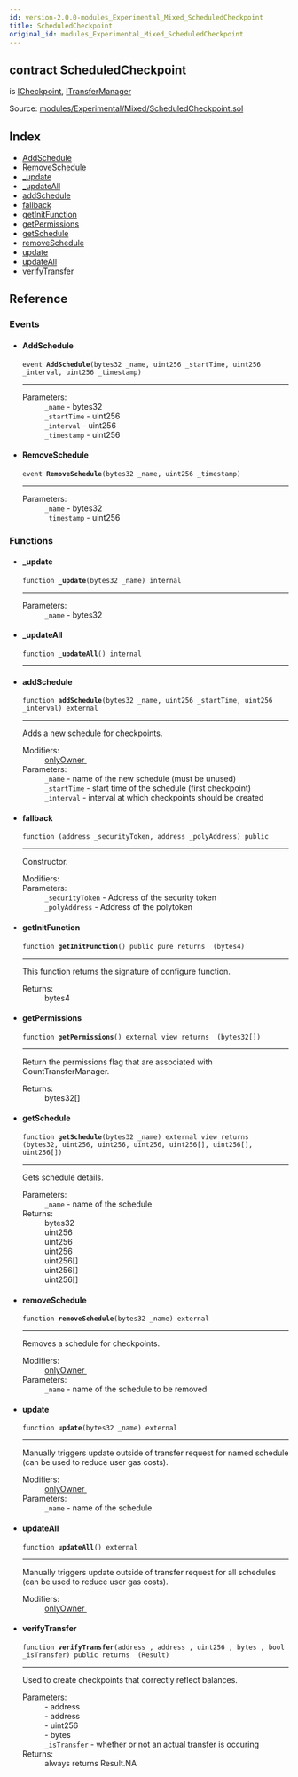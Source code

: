 ```yaml
---
id: version-2.0.0-modules_Experimental_Mixed_ScheduledCheckpoint
title: ScheduledCheckpoint
original_id: modules_Experimental_Mixed_ScheduledCheckpoint
---
```


<div class="contract-doc"><div class="contract"><h2 class="contract-header"><span class="contract-kind">contract</span> ScheduledCheckpoint</h2><p class="base-contracts"><span>is</span> <a href="modules_Checkpoint_ICheckpoint.html">ICheckpoint</a><span>, </span><a href="modules_TransferManager_ITransferManager.html">ITransferManager</a></p><div class="source">Source: <a href="git+https://github.com/PolymathNetwork/polymath-core/blob/v1.4.0/contracts/modules/Experimental/Mixed/ScheduledCheckpoint.sol" target="_blank">modules/Experimental/Mixed/ScheduledCheckpoint.sol</a></div></div><div class="index"><h2>Index</h2><ul><li><a href="modules_Experimental_Mixed_ScheduledCheckpoint.html#AddSchedule">AddSchedule</a></li><li><a href="modules_Experimental_Mixed_ScheduledCheckpoint.html#RemoveSchedule">RemoveSchedule</a></li><li><a href="modules_Experimental_Mixed_ScheduledCheckpoint.html#_update">_update</a></li><li><a href="modules_Experimental_Mixed_ScheduledCheckpoint.html#_updateAll">_updateAll</a></li><li><a href="modules_Experimental_Mixed_ScheduledCheckpoint.html#addSchedule">addSchedule</a></li><li><a href="modules_Experimental_Mixed_ScheduledCheckpoint.html#">fallback</a></li><li><a href="modules_Experimental_Mixed_ScheduledCheckpoint.html#getInitFunction">getInitFunction</a></li><li><a href="modules_Experimental_Mixed_ScheduledCheckpoint.html#getPermissions">getPermissions</a></li><li><a href="modules_Experimental_Mixed_ScheduledCheckpoint.html#getSchedule">getSchedule</a></li><li><a href="modules_Experimental_Mixed_ScheduledCheckpoint.html#removeSchedule">removeSchedule</a></li><li><a href="modules_Experimental_Mixed_ScheduledCheckpoint.html#update">update</a></li><li><a href="modules_Experimental_Mixed_ScheduledCheckpoint.html#updateAll">updateAll</a></li><li><a href="modules_Experimental_Mixed_ScheduledCheckpoint.html#verifyTransfer">verifyTransfer</a></li></ul></div><div class="reference"><h2>Reference</h2><div class="events"><h3>Events</h3><ul><li><div class="item event"><span id="AddSchedule" class="anchor-marker"></span><h4 class="name">AddSchedule</h4><div class="body"><code class="signature">event <strong>AddSchedule</strong><span>(bytes32 _name, uint256 _startTime, uint256 _interval, uint256 _timestamp) </span></code><hr/><dl><dt><span class="label-parameters">Parameters:</span></dt><dd><div><code>_name</code> - bytes32</div><div><code>_startTime</code> - uint256</div><div><code>_interval</code> - uint256</div><div><code>_timestamp</code> - uint256</div></dd></dl></div></div></li><li><div class="item event"><span id="RemoveSchedule" class="anchor-marker"></span><h4 class="name">RemoveSchedule</h4><div class="body"><code class="signature">event <strong>RemoveSchedule</strong><span>(bytes32 _name, uint256 _timestamp) </span></code><hr/><dl><dt><span class="label-parameters">Parameters:</span></dt><dd><div><code>_name</code> - bytes32</div><div><code>_timestamp</code> - uint256</div></dd></dl></div></div></li></ul></div><div class="functions"><h3>Functions</h3><ul><li><div class="item function"><span id="_update" class="anchor-marker"></span><h4 class="name">_update</h4><div class="body"><code class="signature">function <strong>_update</strong><span>(bytes32 _name) </span><span>internal </span></code><hr/><dl><dt><span class="label-parameters">Parameters:</span></dt><dd><div><code>_name</code> - bytes32</div></dd></dl></div></div></li><li><div class="item function"><span id="_updateAll" class="anchor-marker"></span><h4 class="name">_updateAll</h4><div class="body"><code class="signature">function <strong>_updateAll</strong><span>() </span><span>internal </span></code><hr/></div></div></li><li><div class="item function"><span id="addSchedule" class="anchor-marker"></span><h4 class="name">addSchedule</h4><div class="body"><code class="signature">function <strong>addSchedule</strong><span>(bytes32 _name, uint256 _startTime, uint256 _interval) </span><span>external </span></code><hr/><div class="description"><p>Adds a new schedule for checkpoints.</p></div><dl><dt><span class="label-modifiers">Modifiers:</span></dt><dd><a href="modules_Module.html#onlyOwner">onlyOwner </a></dd><dt><span class="label-parameters">Parameters:</span></dt><dd><div><code>_name</code> - name of the new schedule (must be unused)</div><div><code>_startTime</code> - start time of the schedule (first checkpoint)</div><div><code>_interval</code> - interval at which checkpoints should be created</div></dd></dl></div></div></li><li><div class="item function"><span id="fallback" class="anchor-marker"></span><h4 class="name">fallback</h4><div class="body"><code class="signature">function <strong></strong><span>(address _securityToken, address _polyAddress) </span><span>public </span></code><hr/><div class="description"><p>Constructor.</p></div><dl><dt><span class="label-modifiers">Modifiers:</span></dt><dd></dd><dt><span class="label-parameters">Parameters:</span></dt><dd><div><code>_securityToken</code> - Address of the security token</div><div><code>_polyAddress</code> - Address of the polytoken</div></dd></dl></div></div></li><li><div class="item function"><span id="getInitFunction" class="anchor-marker"></span><h4 class="name">getInitFunction</h4><div class="body"><code class="signature">function <strong>getInitFunction</strong><span>() </span><span>public </span><span>pure </span><span>returns  (bytes4) </span></code><hr/><div class="description"><p>This function returns the signature of configure function.</p></div><dl><dt><span class="label-return">Returns:</span></dt><dd>bytes4</dd></dl></div></div></li><li><div class="item function"><span id="getPermissions" class="anchor-marker"></span><h4 class="name">getPermissions</h4><div class="body"><code class="signature">function <strong>getPermissions</strong><span>() </span><span>external </span><span>view </span><span>returns  (bytes32[]) </span></code><hr/><div class="description"><p>Return the permissions flag that are associated with CountTransferManager.</p></div><dl><dt><span class="label-return">Returns:</span></dt><dd>bytes32[]</dd></dl></div></div></li><li><div class="item function"><span id="getSchedule" class="anchor-marker"></span><h4 class="name">getSchedule</h4><div class="body"><code class="signature">function <strong>getSchedule</strong><span>(bytes32 _name) </span><span>external </span><span>view </span><span>returns  (bytes32, uint256, uint256, uint256, uint256[], uint256[], uint256[]) </span></code><hr/><div class="description"><p>Gets schedule details.</p></div><dl><dt><span class="label-parameters">Parameters:</span></dt><dd><div><code>_name</code> - name of the schedule</div></dd><dt><span class="label-return">Returns:</span></dt><dd>bytes32</dd><dd>uint256</dd><dd>uint256</dd><dd>uint256</dd><dd>uint256[]</dd><dd>uint256[]</dd><dd>uint256[]</dd></dl></div></div></li><li><div class="item function"><span id="removeSchedule" class="anchor-marker"></span><h4 class="name">removeSchedule</h4><div class="body"><code class="signature">function <strong>removeSchedule</strong><span>(bytes32 _name) </span><span>external </span></code><hr/><div class="description"><p>Removes a schedule for checkpoints.</p></div><dl><dt><span class="label-modifiers">Modifiers:</span></dt><dd><a href="modules_Module.html#onlyOwner">onlyOwner </a></dd><dt><span class="label-parameters">Parameters:</span></dt><dd><div><code>_name</code> - name of the schedule to be removed</div></dd></dl></div></div></li><li><div class="item function"><span id="update" class="anchor-marker"></span><h4 class="name">update</h4><div class="body"><code class="signature">function <strong>update</strong><span>(bytes32 _name) </span><span>external </span></code><hr/><div class="description"><p>Manually triggers update outside of transfer request for named schedule (can be used to reduce user gas costs).</p></div><dl><dt><span class="label-modifiers">Modifiers:</span></dt><dd><a href="modules_Module.html#onlyOwner">onlyOwner </a></dd><dt><span class="label-parameters">Parameters:</span></dt><dd><div><code>_name</code> - name of the schedule</div></dd></dl></div></div></li><li><div class="item function"><span id="updateAll" class="anchor-marker"></span><h4 class="name">updateAll</h4><div class="body"><code class="signature">function <strong>updateAll</strong><span>() </span><span>external </span></code><hr/><div class="description"><p>Manually triggers update outside of transfer request for all schedules (can be used to reduce user gas costs).</p></div><dl><dt><span class="label-modifiers">Modifiers:</span></dt><dd><a href="modules_Module.html#onlyOwner">onlyOwner </a></dd></dl></div></div></li><li><div class="item function"><span id="verifyTransfer" class="anchor-marker"></span><h4 class="name">verifyTransfer</h4><div class="body"><code class="signature">function <strong>verifyTransfer</strong><span>(address , address , uint256 , bytes , bool _isTransfer) </span><span>public </span><span>returns  (Result) </span></code><hr/><div class="description"><p>Used to create checkpoints that correctly reflect balances.</p></div><dl><dt><span class="label-parameters">Parameters:</span></dt><dd><div><code></code> - address</div><div><code></code> - address</div><div><code></code> - uint256</div><div><code></code> - bytes</div><div><code>_isTransfer</code> - whether or not an actual transfer is occuring</div></dd><dt><span class="label-return">Returns:</span></dt><dd>always returns Result.NA</dd></dl></div></div></li></ul></div></div></div>
